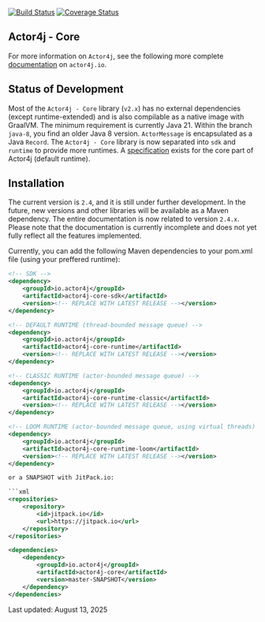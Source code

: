 [![Build Status](https://travis-ci.org/relvaner/actor4j-core.svg?branch=master)](https://travis-ci.org/relvaner/actor4j-core)
[![Coverage Status](https://coveralls.io/repos/github/relvaner/actor4j-core/badge.svg?branch=master)](https://coveralls.io/github/relvaner/actor4j-core?branch=master)

## Actor4j - Core ##

For more information on `Actor4j`, see the following more complete [documentation](https://actor4j.io/documentation/) on `actor4j.io`.

## Status of Development ##

Most of the `Actor4j - Core` library (`v2.x`) has no external dependencies (except runtime-extended) and is also compilable as a native image with GraalVM. The minimum requirement is currently Java 21. Within the branch `java-8`, you find an older Java 8 version. `ActorMessage` is encapsulated as a Java `Record`. The `Actor4j - Core` library is now separated into `sdk` and `runtime` to provide more runtimes. A [specification](https://github.com/relvaner/actor4j-spec) exists for the core part of Actor4j (default runtime).

## Installation ##

The current version is `2.4`, and it is still under further development. In the future, new versions and other libraries will be available as a Maven dependency. The entire documentation is now related to version `2.4.x`. Please note that the documentation is currently incomplete and does not yet fully reflect all the features implemented.

Currently, you can add the following Maven dependencies to your pom.xml file (using your preffered runtime):

```xml
<!-- SDK -->
<dependency>
	<groupId>io.actor4j</groupId>
	<artifactId>actor4j-core-sdk</artifactId>
	<version><!-- REPLACE WITH LATEST RELEASE --></version>
</dependency>

<!-- DEFAULT RUNTIME (thread-bounded message queue) -->
<dependency>
	<groupId>io.actor4j</groupId>
	<artifactId>actor4j-core-runtime</artifactId>
	<version><!-- REPLACE WITH LATEST RELEASE --></version>
</dependency>

<!-- CLASSIC RUNTIME (actor-bounded message queue) -->
<dependency>
	<groupId>io.actor4j</groupId>
	<artifactId>actor4j-core-runtime-classic</artifactId>
	<version><!-- REPLACE WITH LATEST RELEASE --></version>
</dependency>

<!-- LOOM RUNTIME (actor-bounded message queue, using virtual threads) -->
<dependency>
	<groupId>io.actor4j</groupId>
	<artifactId>actor4j-core-runtime-loom</artifactId>
	<version><!-- REPLACE WITH LATEST RELEASE --></version>
</dependency>

or a SNAPSHOT with JitPack.io:

```xml
<repositories>
	<repository>
		<id>jitpack.io</id>
		<url>https://jitpack.io</url>
	</repository>
</repositories>

<dependencies>
	<dependency>
		<groupId>io.actor4j</groupId>
		<artifactId>actor4j-core</artifactId>
		<version>master-SNAPSHOT</version>
	</dependency>
</dependencies>
```

Last updated: August 13, 2025
